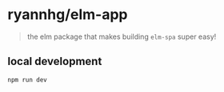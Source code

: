 # ryannhg/elm-app
> the elm package that makes building `elm-spa` super easy!


## local development

```
npm run dev
```

